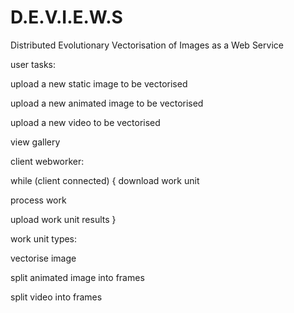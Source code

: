 D.E.V.I.E.W.S
=======
Distributed Evolutionary Vectorisation of Images as a Web Service

user tasks:

upload a new static image to be vectorised

upload a new animated image to be vectorised

upload a new video to be vectorised

view gallery


client webworker:

while (client connected) 
{
  download work unit

  process work

  upload work unit results
}

work unit types:

  vectorise image 

  split animated image into frames

  split video into frames
